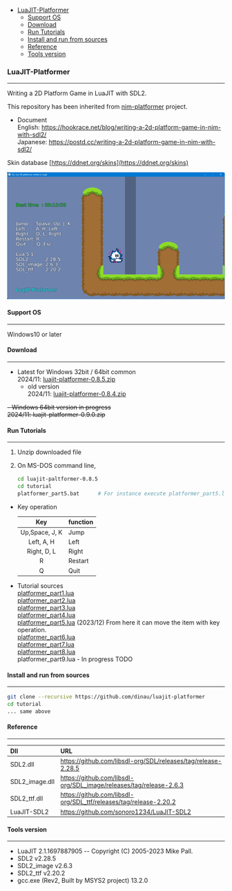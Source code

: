 <!-- START doctoc generated TOC please keep comment here to allow auto update -->
<!-- DON'T EDIT THIS SECTION, INSTEAD RE-RUN doctoc TO UPDATE -->

- [LuaJIT-Platformer](#luajit-platformer)
  - [Support OS](#support-os)
  - [Download](#download)
  - [Run Tutorials](#run-tutorials)
  - [Install and run from sources](#install-and-run-from-sources)
  - [Reference](#reference)
  - [Tools version](#tools-version)

<!-- END doctoc generated TOC please keep comment here to allow auto update -->

### LuaJIT-Platformer

---

Writing a 2D Platform Game in LuaJIT with SDL2.

This repository has been inherited from [nim-platformer](https://github.com/def-/nim-platformer) project.
- Document  
English:  https://hookrace.net/blog/writing-a-2d-platform-game-in-nim-with-sdl2/  
Japanese: https://postd.cc/writing-a-2d-platform-game-in-nim-with-sdl2/  

Skin database [https://ddnet.org/skins](https://ddnet.org/skins)

![alt](img/game.png)

#### Support OS

---

Windows10 or later


#### Download

---

- Latest for Windows 32bit / 64bit common  
   2024/11: [luajit-platformer-0.8.5.zip](https://bitbucket.org/dinau/storage/downloads/luajit-platformer-0.8.5.zip)  
   - old version  
   2024/11: [luajit-platformer-0.8.4.zip](https://bitbucket.org/dinau/storage/downloads/luajit-platformer-0.8.4.zip)

~~- Windows 64bit version in progress   
2024/11: luajit-platformer-0.9.0.zip~~

#### Run Tutorials

---

1. Unzip downloaded file
1. On MS-DOS command line, 

   ```sh
   cd luajit-paltformer-0.8.5 
   cd tutorial
   platformer_part5.bat      # For instance execute platformer_part5.lua
   ```

- Key operation  

   | Key            | function |
   | :---:          | :---     |
   | Up,Space, J, K | Jump     |
   | Left, A, H     | Left     |
   | Right, D, L    | Right    |
   | R              | Restart  |
   | Q              | Quit     |

- Tutorial sources  
[platformer_part1.lua](tutorial/platformer_part1.lua)  
[platformer_part2.lua](tutorial/platformer_part2.lua)  
[platformer_part3.lua](tutorial/platformer_part3.lua)  
[platformer_part4.lua](tutorial/platformer_part4.lua)  
[platformer_part5.lua](tutorial/platformer_part5.lua) (2023/12) From here it can move the item with key operation.  
[platformer_part6.lua](tutorial/platformer_part6.lua)  
[platformer_part7.lua](tutorial/platformer_part7.lua)  
[platformer_part8.lua](tutorial/platformer_part8.lua)  
platformer_part9.lua - In progress TODO  


#### Install and run from sources

---

```sh
git clone --recursive https://github.com/dinau/luajit-platformer
cd tutorial
... same above
```

#### Reference

---

| Dll            | URL                                                                |
|:---------------|:-------------------------------------------------------------------|
| SDL2.dll       | https://github.com/libsdl-org/SDL/releases/tag/release-2.28.5      |
| SDL2_image.dll | https://github.com/libsdl-org/SDL_image/releases/tag/release-2.6.3 |
| SDL2_ttf.dll   | https://github.com/libsdl-org/SDL_ttf/releases/tag/release-2.20.2  |
| LuaJIT-SDL2    | https://github.com/sonoro1234/LuaJIT-SDL2                          |


#### Tools version

---

- LuaJIT 2.1.1697887905 -- Copyright (C) 2005-2023 Mike Pall.
- SDL2 v2.28.5
- SDL2_image v2.6.3
- SDL2_ttf v2.20.2
- gcc.exe (Rev2, Built by MSYS2 project) 13.2.0
